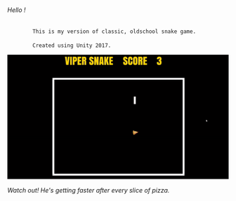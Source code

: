 ######   Hello ! 



            This is my version of classic, oldschool snake game. 

            Created using Unity 2017. 


![](demogif.gif)


*Watch out! He's getting faster after every slice of pizza.*

